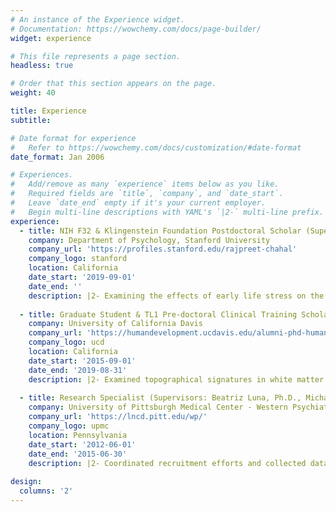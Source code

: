 ```yaml
---
# An instance of the Experience widget.
# Documentation: https://wowchemy.com/docs/page-builder/
widget: experience

# This file represents a page section.
headless: true

# Order that this section appears on the page.
weight: 40

title: Experience
subtitle:

# Date format for experience
#   Refer to https://wowchemy.com/docs/customization/#date-format
date_format: Jan 2006

# Experiences.
#   Add/remove as many `experience` items below as you like.
#   Required fields are `title`, `company`, and `date_start`.
#   Leave `date_end` empty if it's your current employer.
#   Begin multi-line descriptions with YAML's `|2-` multi-line prefix.
experience:
  - title: NIH F32 & Klingenstein Foundation Postdoctoral Scholar (Supervisor: Ian Gotlib, Ph.D.)
    company: Department of Psychology, Stanford University
    company_url: 'https://profiles.stanford.edu/rajpreet-chahal'
    company_logo: stanford
    location: California
    date_start: '2019-09-01'
    date_end: ''
    description: |2- Examining the effects of early life stress on the development of large-scale structural and functional brain circuits to understand when and in whom neurobiological alterations arise and confer risk for depression and suicidal ideation. The goal of this research is to guide person-centered approaches to detect vulnerability for and predict the course of depression.
        
  - title: Graduate Student & TL1 Pre-doctoral Clinical Training Scholar (Supervisor: Amanda Guyer, Ph.D.)
    company: University of California Davis
    company_url: 'https://humandevelopment.ucdavis.edu/alumni-phd-human-development'
    company_logo: ucd
    location: California
    date_start: '2015-09-01'
    date_end: '2019-08-31'
    description: |2- Examined topographical signatures in white matter tracts as they reflect the history of depressive symptoms in adolescent girls, and patterns of functional connectivity, revealed by neural biotyping, as they forecast future internalizing symptoms in at-risk adolescents.
    
  - title: Research Specialist (Supervisors: Beatriz Luna, Ph.D., Michael Hallquist, Ph.D.)
    company: University of Pittsburgh Medical Center - Western Psychiatric Institute and Clinic
    company_url: 'https://lncd.pitt.edu/wp/'
    company_logo: upmc
    location: Pennsylvania
    date_start: '2012-06-01'
    date_end: '2015-06-30'
    description: |2- Coordinated recruitment efforts and collected data for multiple longitudinal studies investigating cognitive development in typically-developing and at-risk children, adolescents, and adults. Tested subjects on behavioral and imaging protocols using eye-tracking, fMRI, MEG, and PET. Examined neural influences on incentive processing and inhibitory control and contributed to a review of literature on cognitive control development.
    
design:
  columns: '2'
---
```


